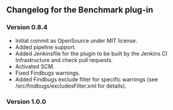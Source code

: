 

## Changelog for the Benchmark plug-in

### Version 0.8.4
- Initial commit as OpenSource under MIT license.
- Added pipeline support.
- Added Jenkinsfile for the plugin to be built by the Jenkins CI Infrastructure and check pull requests.
- Activated SCM.
- Fixed Findbugs warnings.
- Added Findbugs exclude filter for specific warnings (see /src/findbugs/excludesFilter.xml for details).

### Version 1.0.0
